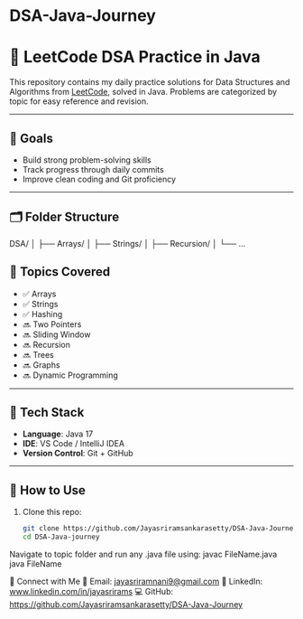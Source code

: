 # DSA-Java-Journey
# 📘 LeetCode DSA Practice in Java

This repository contains my daily practice solutions for Data Structures and Algorithms from [LeetCode](https://leetcode.com), solved in Java. Problems are categorized by topic for easy reference and revision.

---

## 🚀 Goals

- Build strong problem-solving skills
- Track progress through daily commits
- Improve clean coding and Git proficiency

---

## 🗂️ Folder Structure

DSA/
│
├── Arrays/
│
├── Strings/
│
├── Recursion/
│
└── ...

## 📌 Topics Covered

- ✅ Arrays
- ✅ Strings
- ✅ Hashing
- 🔜 Two Pointers
- 🔜 Sliding Window
- 🔜 Recursion
- 🔜 Trees
- 🔜 Graphs
- 🔜 Dynamic Programming

---

## 🔧 Tech Stack

- **Language**: Java 17
- **IDE**: VS Code / IntelliJ IDEA
- **Version Control**: Git + GitHub

---

## 📎 How to Use

1. Clone this repo:
   ```bash
   git clone https://github.com/Jayasriramsankarasetty/DSA-Java-Journey.git
   cd DSA-Java-journey
Navigate to topic folder and run any .java file using:
javac FileName.java
java FileName

🤝 Connect with Me
📧 Email: jayasriramnani9@gmail.com
💼 LinkedIn: www.linkedin.com/in/jayasrirams
💻 GitHub: https://github.com/Jayasriramsankarasetty/DSA-Java-Journey
